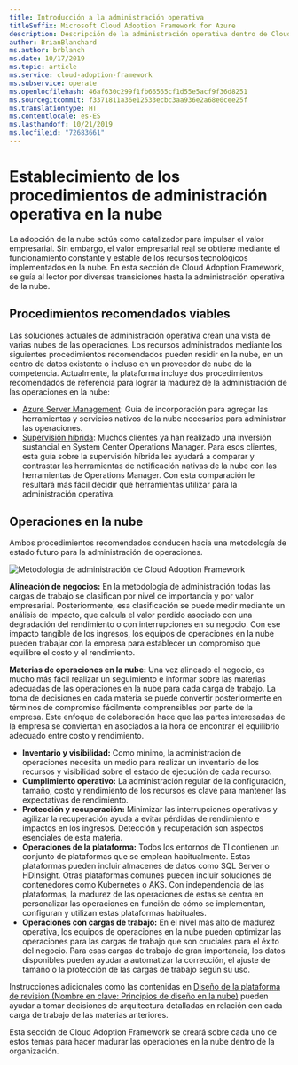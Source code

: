 ```yaml
---
title: Introducción a la administración operativa
titleSuffix: Microsoft Cloud Adoption Framework for Azure
description: Descripción de la administración operativa dentro de Cloud Adoption Framework.
author: BrianBlanchard
ms.author: brblanch
ms.date: 10/17/2019
ms.topic: article
ms.service: cloud-adoption-framework
ms.subservice: operate
ms.openlocfilehash: 46af630c299f1fb66565cf1d55e5acf9f36d8251
ms.sourcegitcommit: f3371811a36e12533ecbc3aa936e2a68e0cee25f
ms.translationtype: HT
ms.contentlocale: es-ES
ms.lasthandoff: 10/21/2019
ms.locfileid: "72683661"
---
```

# <a name="establishing-operational-management-practices-in-the-cloud"></a>Establecimiento de los procedimientos de administración operativa en la nube

La adopción de la nube actúa como catalizador para impulsar el valor empresarial. Sin embargo, el valor empresarial real se obtiene mediante el funcionamiento constante y estable de los recursos tecnológicos implementados en la nube. En esta sección de Cloud Adoption Framework, se guía al lector por diversas transiciones hasta la administración operativa de la nube.

## <a name="actionable-best-practices"></a>Procedimientos recomendados viables

Las soluciones actuales de administración operativa crean una vista de varias nubes de las operaciones. Los recursos administrados mediante los siguientes procedimientos recomendados pueden residir en la nube, en un centro de datos existente o incluso en un proveedor de nube de la competencia. Actualmente, la plataforma incluye dos procedimientos recomendados de referencia para lograr la madurez de la administración de las operaciones en la nube:

- [Azure Server Management](./azure-server-management/index.md): Guía de incorporación para agregar las herramientas y servicios nativos de la nube necesarios para administrar las operaciones.
- [Supervisión híbrida](./monitor/index.md): Muchos clientes ya han realizado una inversión sustancial en System Center Operations Manager. Para esos clientes, esta guía sobre la supervisión híbrida les ayudará a comparar y contrastar las herramientas de notificación nativas de la nube con las herramientas de Operations Manager. Con esta comparación le resultará más fácil decidir qué herramientas utilizar para la administración operativa.

## <a name="cloud-operations"></a>Operaciones en la nube

Ambos procedimientos recomendados conducen hacia una metodología de estado futuro para la administración de operaciones.

![Metodología de administración de Cloud Adoption Framework](../_images/manage/caf-manage.png)

**Alineación de negocios:** En la metodología de administración todas las cargas de trabajo se clasifican por nivel de importancia y por valor empresarial. Posteriormente, esa clasificación se puede medir mediante un análisis de impacto, que calcula el valor perdido asociado con una degradación del rendimiento o con interrupciones en su negocio. Con ese impacto tangible de los ingresos, los equipos de operaciones en la nube pueden trabajar con la empresa para establecer un compromiso que equilibre el costo y el rendimiento.

**Materias de operaciones en la nube:** Una vez alineado el negocio, es mucho más fácil realizar un seguimiento e informar sobre las materias adecuadas de las operaciones en la nube para cada carga de trabajo. La toma de decisiones en cada materia se puede convertir posteriormente en términos de compromiso fácilmente comprensibles por parte de la empresa. Este enfoque de colaboración hace que las partes interesadas de la empresa se conviertan en asociados a la hora de encontrar el equilibrio adecuado entre costo y rendimiento.

- **Inventario y visibilidad:** Como mínimo, la administración de operaciones necesita un medio para realizar un inventario de los recursos y visibilidad sobre el estado de ejecución de cada recurso.
- **Cumplimiento operativo:** La administración regular de la configuración, tamaño, costo y rendimiento de los recursos es clave para mantener las expectativas de rendimiento.
- **Protección y recuperación:** Minimizar las interrupciones operativas y agilizar la recuperación ayuda a evitar pérdidas de rendimiento e impactos en los ingresos. Detección y recuperación son aspectos esenciales de esta materia.
- **Operaciones de la plataforma:** Todos los entornos de TI contienen un conjunto de plataformas que se emplean habitualmente. Estas plataformas pueden incluir almacenes de datos como SQL Server o HDInsight. Otras plataformas comunes pueden incluir soluciones de contenedores como Kubernetes o AKS. Con independencia de las plataformas, la madurez de las operaciones de estas se centra en personalizar las operaciones en función de cómo se implementan, configuran y utilizan estas plataformas habituales.
- **Operaciones con cargas de trabajo:** En el nivel más alto de madurez operativa, los equipos de operaciones en la nube pueden optimizar las operaciones para las cargas de trabajo que son cruciales para el éxito del negocio. Para esas cargas de trabajo de gran importancia, los datos disponibles pueden ayudar a automatizar la corrección, el ajuste de tamaño o la protección de las cargas de trabajo según su uso.

Instrucciones adicionales como las contenidas en [Diseño de la plataforma de revisión (Nombre en clave: Principios de diseño en la nube)](https://docs.microsoft.com/azure/architecture/reliability) pueden ayudar a tomar decisiones de arquitectura detalladas en relación con cada carga de trabajo de las materias anteriores.

Esta sección de Cloud Adoption Framework se creará sobre cada uno de estos temas para hacer madurar las operaciones en la nube dentro de la organización.
